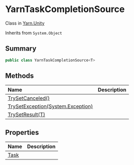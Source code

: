# YarnTaskCompletionSource<T>

Class in [Yarn.Unity](/docs/api/csharp/yarn.unity.md)

Inherits from `System.Object`

## Summary



```csharp
public class YarnTaskCompletionSource<T>
```

## Methods

|Name|Description|
|:---|:---|
|[TrySetCanceled()](/docs/api/csharp/yarn.unity.yarntaskcompletionsource.trysetcanceled-2.md)||
|[TrySetException(System.Exception)](/docs/api/csharp/yarn.unity.yarntaskcompletionsource.trysetexception-2.md)||
|[TrySetResult(T)](/docs/api/csharp/yarn.unity.yarntaskcompletionsource.trysetresult-2.md)||

## Properties

|Name|Description|
|:---|:---|
|[Task](/docs/api/csharp/yarn.unity.yarntaskcompletionsource.task-2.md)||


